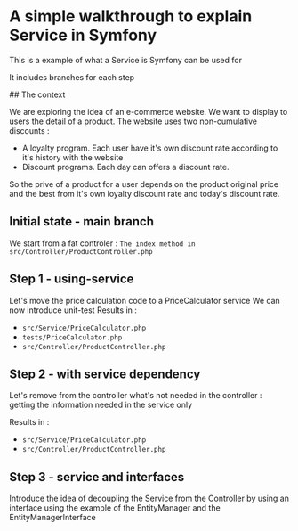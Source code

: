 # A simple walkthrough to explain Service in Symfony

This is a example of what a Service is Symfony can be used for

It includes branches for each step

## The context

We are exploring the idea of an e-commerce website.
We want to display to users the detail of a product.
The website uses two non-cumulative discounts :

- A loyalty program. Each user have it's own discount rate according to it's history with the website
- Discount programs. Each day can offers a discount rate.

So the prive of a product for a user depends on the product original price and the best from it's own loyalty discount rate and today's discount rate.

## Initial state - main branch

We start from a fat controler : `The index method in src/Controller/ProductController.php`

## Step 1 - using-service

Let's move the price calculation code to a PriceCalculator service
We can now introduce unit-test
Results in :

- `src/Service/PriceCalculator.php`
- `tests/PriceCalculator.php`
- `src/Controller/ProductController.php`

## Step 2 - with service dependency

Let's remove from the controller what's not needed in the controller : getting the information needed in the service only

Results in :

- `src/Service/PriceCalculator.php`
- `src/Controller/ProductController.php`

## Step 3 - service and interfaces

Introduce the idea of decoupling the Service from the Controller by using an interface using the example of the EntityManager and the EntityManagerInterface